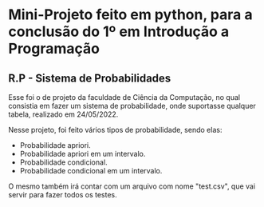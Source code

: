 # Mini-Projeto feito em python, para a conclusão do 1º em Introdução a Programação
## R.P - Sistema de Probabilidades

Esse foi o de projeto da faculdade de Ciência da Computação, no qual consistia em fazer um sistema de probabilidade, onde suportasse qualquer tabela,  realizado em 24/05/2022.

Nesse projeto, foi feito vários tipos de probabilidade, sendo elas:

- Probabilidade apriori.
- Probabilidade apriori em um intervalo.
- Probabilidade condicional.
- Probabilidade condicional em um intervalo.

O mesmo também irá contar com um arquivo com nome "test.csv", que vai servir para fazer todos os testes.


